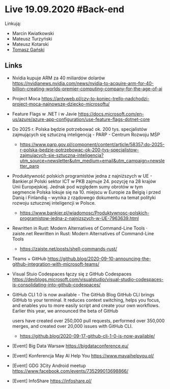 # Live 19.09.2020 #Back-end

Linkują:

- Marcin Kwiatkowski
- Mateusz Turzyński
- Mateusz Kotarski
- [Tomasz Gański](https://www.linkedin.com/in/tomaszganski)

## Links

- Nvidia kupuje ARM za 40 miliardów dolarów
  https://nvidianews.nvidia.com/news/nvidia-to-acquire-arm-for-40-billion-creating-worlds-premier-computing-company-for-the-age-of-ai

- Project Moca
  https://antyweb.pl/czy-to-koniec-trello-nadchodzi-project-moca-najnowsze-dziecko-microsoftu/

- Feature Flags w .NET i w Javie
  https://docs.microsoft.com/en-us/azure/azure-app-configuration/use-feature-flags-dotnet-core

- Do 2025 r. Polska będzie potrzebować ok. 200 tys. specjalistów zajmujących się sztuczną inteligencją - PARP - Centrum Rozwoju MŚP

  - https://www.parp.gov.pl/component/content/article/58357:do-2025-r-polska-bedzie-potrzebowac-ok-200-tys-specjalistow-zajmujacych-sie-sztuczna-inteligencja?utm_source=newsletter&utm_medium=email&utm_campaign=newsletter_parp

- Produktywność polskich programistów jedna z najniższych w UE - Bankier.pl
  Polski sektor ICT w PKB zajmuje 24. pozycję na 28 krajów Unii Europejskiej. Jednak pod względem sumy obrotów w tym segmencie Polska lokuje się na 10. miejscu w Europie za Belgią i przed Danią i Finlandią – wynika z rządowego dokumentu na temat polityki rozwoju sztucznej inteligencji w Polsce.

  - https://www.bankier.pl/wiadomosc/Produktywnosc-polskich-programistow-jedna-z-najnizszych-w-UE-7963639.html

- Rewritten in Rust: Modern Alternatives of Command-Line Tools · zaiste.net
  Rewritten in Rust: Modern Alternatives of Command-Line Tools

  - https://zaiste.net/posts/shell-commands-rust/

- Teams + GitHub
  https://github.blog/2020-09-10-announcing-the-github-integration-with-microsoft-teams/

- Visual Stuio Codespaces łączy się z GitHub Codespaces
  https://devblogs.microsoft.com/visualstudio/visual-studio-codespaces-is-consolidating-into-github-codespaces/

- GitHub CLI 1.0 is now available - The GitHub Blog
  GitHub CLI brings GitHub to your terminal. It reduces context switching, helps you focus, and enables you to more easily script and create your own workflows. Earlier this year, we announced the beta of GitHub

  users have created over 250,000 pull requests, performed over 350,000 merges, and created over 20,000 issues with GitHub CLI.

  - https://github.blog/2020-09-17-github-cli-1-0-is-now-available/

- [Event] Big Data Warsaw
  https://bigdataconference.eu/

- [Event] Konferencja May AI Help You
  https://www.mayaihelpyou.pl/

- [Event] GDG 3City Android meetup
  https://www.facebook.com/events/735299013698866/

- [Event] InfoShare
  https://infoshare.pl/
